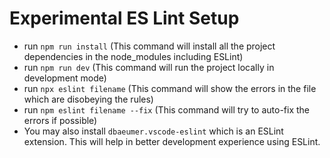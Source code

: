 # Experimental ES Lint Setup

- run `npm run install` (This command will install all the project dependencies in the node_modules including ESLint)
- run `npm run dev` (This command will run the project locally in development mode)
- run `npx eslint filename` (This command will show the errors in the file which are disobeying the rules)
- run `npm eslint filename --fix` (This command will try to auto-fix the errors if possible)
- You may also install `dbaeumer.vscode-eslint` which is an ESLint extension. This will help in better development experience using ESLint.
